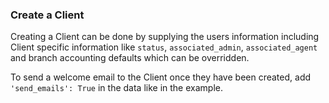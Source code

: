 ### Create a Client

Creating a Client can be done by supplying the users information including Client specific
information like `status`, `associated_admin`, `associated_agent` and branch accounting defaults which can 
be overridden.

To send a welcome email to the Client once they have been created, add `'send_emails': True` in the data like in the 
example.
